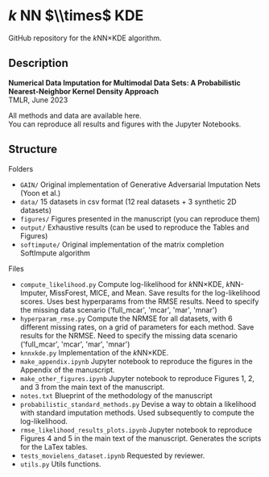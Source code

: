 # $k$ NN $\\times$ KDE

GitHub repository for the $`k`$NN$`\times`$KDE algorithm.

## Description

**Numerical Data Imputation for Multimodal Data Sets:  A Probabilistic Nearest-Neighbor Kernel Density Approach**  
TMLR, June 2023

All methods and data are available here.  
You can reproduce all results and figures with the Jupyter Notebooks.

## Structure

Folders

* `GAIN/` Original implementation of Generative Adversarial Imputation Nets (Yoon et al.)
* `data/` 15 datasets in csv format (12 real datasets + 3 synthetic 2D datasets)
* `figures/` Figures presented in the manuscript (you can reproduce them)
* `output/` Exhaustive results (can be used to reproduce the Tables and Figures)
* `softimpute/` Original implementation of the matrix completion SoftImpute algorithm

Files

* `compute_likelihood.py` Compute log-likelihood for $k$NN$\times$KDE, $k$NN-Imputer, MissForest, MICE, and Mean. Save results for the log-likelihood scores. Uses best hyperparams from the RMSE results. Need to specify the missing data scenario ('full\_mcar', 'mcar', 'mar', 'mnar')
* `hyperparam_rmse.py` Compute the NRMSE for all datasets, with 6 different missing rates, on a grid of parameters for each method. Save results for the NRMSE. Need to specify the missing data scenario ('full\_mcar', 'mcar', 'mar', 'mnar')
* `knnxkde.py` Implementation of the $k$NN$\times$KDE.
* `make_appendix.ipynb` Jupyter notebook to reproduce the figures in the Appendix of the manuscript.
* `make_other_figures.ipynb` Jupyter notebook to reproduce Figures 1, 2, and 3 from the main text of the manuscript.
* `notes.txt` Blueprint of the methodology of the manuscript
* `probabilistic_standard_methods.py` Devise a way to obtain a likelihood with standard imputation methods. Used subsequently to compute the log-likelihood.
* `rmse_likelihood_results_plots.ipynb` Jupyter notebook to reproduce Figures 4 and 5 in the main text of the manuscript. Generates the scripts for the LaTex tables.
* `tests_movielens_dataset.ipynb` Requested by reviewer.
* `utils.py` Utils functions.
